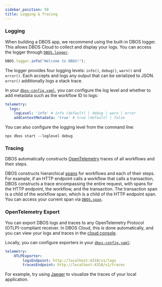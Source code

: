 ```yaml
---
sidebar_position: 50
title: Logging & Tracing
---
```


### Logging

When building a DBOS app, we recommend using the built-in DBOS logger.
This allows DBOS Cloud to collect and display your logs.
You can access the logger through [`DBOS.logger`](../reference/transactapi/dbos-class#accessing-logging).

```javascript
DBOS.logger.info("Welcome to DBOS!");
```

The logger provides four logging levels: `info()`, `debug()`, `warn()` and `error()`.
Each accepts and logs any output that can be serialized to JSON.
`error()` additionally logs a stack trace.

In your [`dbos-config.yaml`](../reference/configuration.md), you can configure the log level and whether to add metadata such as the workflow ID to logs:

```yaml
telemetry:
  logs:
    logLevel: 'info' # info (default) | debug | warn | error
    addContextMetadata: 'true' # true (default) | false
```

You can also configure the logging level from the command line:

```shell
npx dbos start --loglevel debug
```

### Tracing

DBOS automatically constructs [OpenTelemetry](https://opentelemetry.io/) traces of all workflows and their steps.

DBOS constructs hierarchical [spans](https://opentelemetry.io/docs/concepts/signals/traces/#spans) for workflows and each of their steps.
For example, if an HTTP endpoint calls a workflow that calls a transaction, DBOS constructs a trace encompassing the entire request, with spans for the HTTP endpoint, the workflow, and the transaction.
The transaction span is a child of the workflow span, which is a child of the HTTP endpoint span.
You can access your current span via [`DBOS.span`](../../reference/transactapi/dbos-class#accessing-the-tracing-span).

### OpenTelemetry Export

You can export DBOS logs and traces to any OpenTelemetry Protocol (OTLP)-compliant receiver.
In DBOS Cloud, this is done automatically, and you can view your logs and traces in the [cloud console](https://console.dbos.dev/login-redirect).

Locally, you can configure exporters in your [`dbos-config.yaml`](../reference/configuration.md):

```yaml
telemetry:
    OTLPExporter:
        logsEndpoint: http://localhost:4318/v1/logs
        tracesEndpoint: http://localhost:4318/v1/traces
```

For example, try using [Jaeger](https://www.jaegertracing.io/docs/latest/getting-started/) to visualize the traces of your local application.